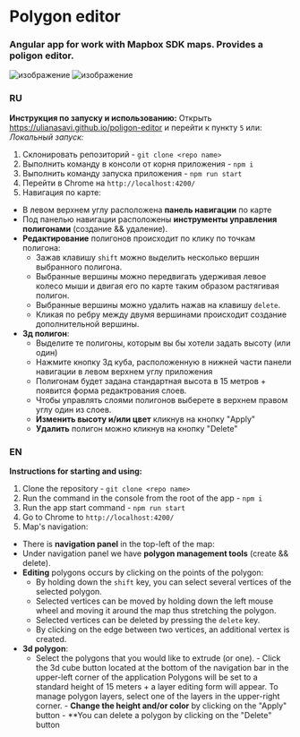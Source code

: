 # Polygon editor
### Angular app for work with Mapbox SDK maps. Provides a poligon editor.
![изображение](https://github.com/UlianaSavi/poligon-editor/assets/105851981/29032379-c7e6-4638-9430-85110a4a99d1)
![изображение](https://github.com/UlianaSavi/poligon-editor/assets/105851981/24281a69-f172-487a-a491-54fb050ba8c5)



### RU

**Инструкция по запуску и использованию:**
Открыть https://ulianasavi.github.io/poligon-editor и перейти к пункту `5` или:
*Локальный запуск:*
1) Склонировать репозиторий - `git clone <repo name>`
2) Выполнить команду в консоли от корня приложения - `npm i`
3) Выполнить команду запуска приложения - `npm run start`
4) Перейти в Chrome на `http://localhost:4200/`
5) Навигация по карте:
  - В левом верхнем углу расположена **панель навигации** по карте
  - Под панелью навигации расположены **инструменты управления полигонами** (создание && удаление).
  - **Редактирование** полигонов происходит по клику по точкам полигона:
    - Зажав клавишу `shift` можно выделить несколько вершин выбранного полигона.
    - Выбранные вершины можно передвигать удерживая левое колесо мыши и двигая его по карте таким образом растягивая полигон.
    - Выбранные вершины можно удалить нажав на клавишу `delete`.
    - Кликая по ребру между двумя вершинами происходит создание дополнительной вершины.
  - **3д полигон**:
      - Выделите те полигоны, которым вы бы хотели задать высоту (или один)
      - Нажмите кнопку 3д куба, расположенную в нижней части панели навигации в левом верхнем углу приложения
      - Полигонам будет задана стандартная высота в 15 метров + появится форма редактрования слоев.
      - Чтобы управлять слоями полигонов выберете в верхнем правом углу один из слоев.
      - **Изменить высоту и/или цвет** кликнув на кнопку "Apply" 
      - **Удалить** полигон можно кликнув на кнопку "Delete"

### EN

**Instructions for starting and using:**

1) Clone the repository - `git clone <repo name>`
2) Run the command in the console from the root of the app - `npm i`
3) Run the app start command - `npm run start`
4) Go to Chrome to `http://localhost:4200/`
5) Map's navigation:
  - There is **navigation panel** in the top-left of the map:
  - Under navigation panel we have **polygon management tools** (create && delete).
  - **Editing** polygons occurs by clicking on the points of the polygon:
    - By holding down the `shift` key, you can select several vertices of the selected polygon.
    - Selected vertices can be moved by holding down the left mouse wheel and moving it around the map thus stretching the polygon.
    - Selected vertices can be deleted by pressing the `delete` key.
    - By clicking on the edge between two vertices, an additional vertex is created.
  - **3d polygon**:
    - Select the polygons that you would like to extrude (or one).
          - Click the 3d cube button located at the bottom of the navigation bar in the upper-left corner of the application
           Polygons will be set to a standard height of 15 meters + a layer editing form will appear.
           To manage polygon layers, select one of the layers in the upper-right corner.
          - **Change the height and/or color** by clicking on the "Apply" button 
          - **You can delete a polygon by clicking on the "Delete" button
